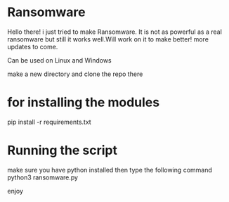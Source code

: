 # Ransomware
Hello there! i just tried to make Ransomware. It is not as powerful as a real ransomware but still it works well.Will work on it to make better!
more  updates to come.

Can be used on Linux and Windows

make a new directory and clone the repo there

# for installing the modules  
pip install -r requirements.txt

# Running the script
make sure you have python installed then type the following command
python3 ransomware.py


enjoy 
